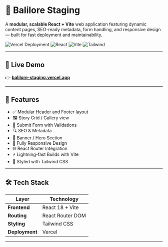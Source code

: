 # 🌴 Balilore Staging

A **modular, scalable React + Vite** web application featuring dynamic content pages, SEO-ready metadata, form handling, and responsive design — built for fast deployment and maintainability.

![Vercel Deployment](https://img.shields.io/badge/Deployed-Vercel-000?style=flat&logo=vercel)
![React](https://img.shields.io/badge/React-18-61DAFB?style=flat&logo=react)
![Vite](https://img.shields.io/badge/Vite-Fast%20Builds-646CFF?style=flat&logo=vite)
![Tailwind](https://img.shields.io/badge/TailwindCSS-Styling-06B6D4?style=flat&logo=tailwindcss)

---

## 🚀 Live Demo

👉 **[balilore-staging.vercel.app](https://balilore-staging.vercel.app)**

---

## 🧩 Features

- ✅ Modular Header and Footer layout  
- 🖼️ Story Grid / Gallery view  
- 📝 Submit Form with Validations  
- 🔍 SEO & Metadata  
- 🎯 Banner / Hero Section  
- 📱 Fully Responsive Design  
- 🌐 React Router Integration  
- ⚡ Lightning-fast Builds with Vite  
- 🎨 Styled with Tailwind CSS  

---

## 🛠 Tech Stack

| Layer        | Technology           |
|--------------|----------------------|
| **Frontend** | React 18 + Vite      |
| **Routing**  | React Router DOM     |
| **Styling**  | Tailwind CSS         |
| **Deployment** | Vercel  |

---
